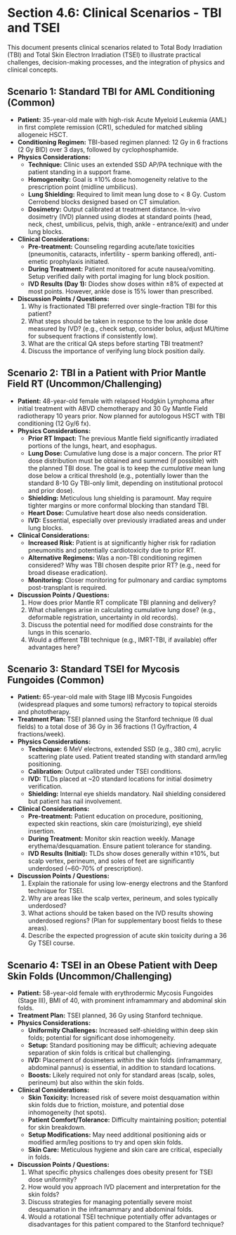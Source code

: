 # Section 4.6: Clinical Scenarios - TBI and TSEI

This document presents clinical scenarios related to Total Body Irradiation (TBI) and Total Skin Electron Irradiation (TSEI) to illustrate practical challenges, decision-making processes, and the integration of physics and clinical concepts.

## Scenario 1: Standard TBI for AML Conditioning (Common)

*   **Patient:** 35-year-old male with high-risk Acute Myeloid Leukemia (AML) in first complete remission (CR1), scheduled for matched sibling allogeneic HSCT.
*   **Conditioning Regimen:** TBI-based regimen planned: 12 Gy in 6 fractions (2 Gy BID) over 3 days, followed by cyclophosphamide.
*   **Physics Considerations:**
    *   **Technique:** Clinic uses an extended SSD AP/PA technique with the patient standing in a support frame.
    *   **Homogeneity:** Goal is ±10% dose homogeneity relative to the prescription point (midline umbilicus).
    *   **Lung Shielding:** Required to limit mean lung dose to < 8 Gy. Custom Cerrobend blocks designed based on CT simulation.
    *   **Dosimetry:** Output calibrated at treatment distance. In-vivo dosimetry (IVD) planned using diodes at standard points (head, neck, chest, umbilicus, pelvis, thigh, ankle - entrance/exit) and under lung blocks.
*   **Clinical Considerations:**
    *   **Pre-treatment:** Counseling regarding acute/late toxicities (pneumonitis, cataracts, infertility - sperm banking offered), anti-emetic prophylaxis initiated.
    *   **During Treatment:** Patient monitored for acute nausea/vomiting. Setup verified daily with portal imaging for lung block position.
    *   **IVD Results (Day 1):** Diodes show doses within ±8% of expected at most points. However, ankle dose is 15% lower than prescribed.
*   **Discussion Points / Questions:**
    1.  Why is fractionated TBI preferred over single-fraction TBI for this patient?
    2.  What steps should be taken in response to the low ankle dose measured by IVD? (e.g., check setup, consider bolus, adjust MU/time for subsequent fractions if consistently low).
    3.  What are the critical QA steps before starting TBI treatment?
    4.  Discuss the importance of verifying lung block position daily.

## Scenario 2: TBI in a Patient with Prior Mantle Field RT (Uncommon/Challenging)

*   **Patient:** 48-year-old female with relapsed Hodgkin Lymphoma after initial treatment with ABVD chemotherapy and 30 Gy Mantle Field radiotherapy 10 years prior. Now planned for autologous HSCT with TBI conditioning (12 Gy/6 fx).
*   **Physics Considerations:**
    *   **Prior RT Impact:** The previous Mantle field significantly irradiated portions of the lungs, heart, and esophagus.
    *   **Lung Dose:** Cumulative lung dose is a major concern. The prior RT dose distribution must be obtained and summed (if possible) with the planned TBI dose. The goal is to keep the *cumulative* mean lung dose below a critical threshold (e.g., potentially lower than the standard 8-10 Gy TBI-only limit, depending on institutional protocol and prior dose).
    *   **Shielding:** Meticulous lung shielding is paramount. May require tighter margins or more conformal blocking than standard TBI.
    *   **Heart Dose:** Cumulative heart dose also needs consideration.
    *   **IVD:** Essential, especially over previously irradiated areas and under lung blocks.
*   **Clinical Considerations:**
    *   **Increased Risk:** Patient is at significantly higher risk for radiation pneumonitis and potentially cardiotoxicity due to prior RT.
    *   **Alternative Regimens:** Was a non-TBI conditioning regimen considered? Why was TBI chosen despite prior RT? (e.g., need for broad disease eradication).
    *   **Monitoring:** Closer monitoring for pulmonary and cardiac symptoms post-transplant is required.
*   **Discussion Points / Questions:**
    1.  How does prior Mantle RT complicate TBI planning and delivery?
    2.  What challenges arise in calculating cumulative lung dose? (e.g., deformable registration, uncertainty in old records).
    3.  Discuss the potential need for modified dose constraints for the lungs in this scenario.
    4.  Would a different TBI technique (e.g., IMRT-TBI, if available) offer advantages here?

## Scenario 3: Standard TSEI for Mycosis Fungoides (Common)

*   **Patient:** 65-year-old male with Stage IIB Mycosis Fungoides (widespread plaques and some tumors) refractory to topical steroids and phototherapy.
*   **Treatment Plan:** TSEI planned using the Stanford technique (6 dual fields) to a total dose of 36 Gy in 36 fractions (1 Gy/fraction, 4 fractions/week).
*   **Physics Considerations:**
    *   **Technique:** 6 MeV electrons, extended SSD (e.g., 380 cm), acrylic scattering plate used. Patient treated standing with standard arm/leg positioning.
    *   **Calibration:** Output calibrated under TSEI conditions.
    *   **IVD:** TLDs placed at ~20 standard locations for initial dosimetry verification.
    *   **Shielding:** Internal eye shields mandatory. Nail shielding considered but patient has nail involvement.
*   **Clinical Considerations:**
    *   **Pre-treatment:** Patient education on procedure, positioning, expected skin reactions, skin care (moisturizing), eye shield insertion.
    *   **During Treatment:** Monitor skin reaction weekly. Manage erythema/desquamation. Ensure patient tolerance for standing.
    *   **IVD Results (Initial):** TLDs show doses generally within ±10%, but scalp vertex, perineum, and soles of feet are significantly underdosed (~60-70% of prescription).
*   **Discussion Points / Questions:**
    1.  Explain the rationale for using low-energy electrons and the Stanford technique for TSEI.
    2.  Why are areas like the scalp vertex, perineum, and soles typically underdosed?
    3.  What actions should be taken based on the IVD results showing underdosed regions? (Plan for supplementary boost fields to these areas).
    4.  Describe the expected progression of acute skin toxicity during a 36 Gy TSEI course.

## Scenario 4: TSEI in an Obese Patient with Deep Skin Folds (Uncommon/Challenging)

*   **Patient:** 58-year-old female with erythrodermic Mycosis Fungoides (Stage III), BMI of 40, with prominent inframammary and abdominal skin folds.
*   **Treatment Plan:** TSEI planned, 36 Gy using Stanford technique.
*   **Physics Considerations:**
    *   **Uniformity Challenges:** Increased self-shielding within deep skin folds; potential for significant dose inhomogeneity.
    *   **Setup:** Standard positioning may be difficult; achieving adequate separation of skin folds is critical but challenging.
    *   **IVD:** Placement of dosimeters *within* the skin folds (inframammary, abdominal pannus) is essential, in addition to standard locations.
    *   **Boosts:** Likely required not only for standard areas (scalp, soles, perineum) but also within the skin folds.
*   **Clinical Considerations:**
    *   **Skin Toxicity:** Increased risk of severe moist desquamation within skin folds due to friction, moisture, and potential dose inhomogeneity (hot spots).
    *   **Patient Comfort/Tolerance:** Difficulty maintaining position; potential for skin breakdown.
    *   **Setup Modifications:** May need additional positioning aids or modified arm/leg positions to try and open skin folds.
    *   **Skin Care:** Meticulous hygiene and skin care are critical, especially in folds.
*   **Discussion Points / Questions:**
    1.  What specific physics challenges does obesity present for TSEI dose uniformity?
    2.  How would you approach IVD placement and interpretation for the skin folds?
    3.  Discuss strategies for managing potentially severe moist desquamation in the inframammary and abdominal folds.
    4.  Would a rotational TSEI technique potentially offer advantages or disadvantages for this patient compared to the Stanford technique?


